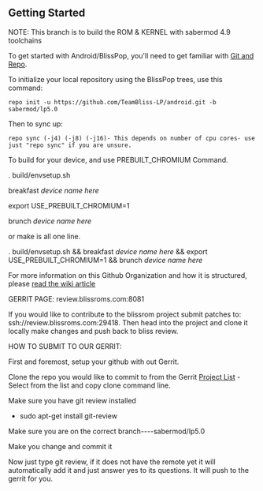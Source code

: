 Getting Started 
---------------

NOTE: This branch is to build the ROM & KERNEL with sabermod 4.9 toolchains

To get started with Android/BlissPop, you'll need to get
familiar with [Git and Repo](http://source.android.com/source/using-repo.html).

To initialize your local repository using the BlissPop trees, use this command:


    repo init -u https://github.com/TeamBliss-LP/android.git -b sabermod/lp5.0

Then to sync up:

    repo sync (-j4) (-j8) (-j16)- This depends on number of cpu cores- use just "repo sync" if you are unsure.

To build for your device, and use PREBUILT_CHROMIUM Command.

. build/envsetup.sh

breakfast *device name here*

export USE_PREBUILT_CHROMIUM=1

brunch *device name here*

or make is all one line.

. build/envsetup.sh && breakfast *device name here* && export USE_PREBUILT_CHROMIUM=1 && brunch *device name here*


For more information on this Github Organization and how it is structured, 
please [read the wiki article](http://wiki.cyanogenmod.org/w/Github_Organization)

GERRIT PAGE:
review.blissroms.com:8081

If you would like to contribute to the blissrom project submit patches to:
ssh://review.blissroms.com:29418. Then head into the project and clone it locally make changes and push back to bliss review.

HOW TO SUBMIT TO OUR GERRIT:

First and foremost, setup your github with out Gerrit.

Clone the repo you would like to commit to from the Gerrit [Project List](http://review.blissroms.com:8081/#/admin/projects/)
   -Select from the list and copy clone command line.

Make sure you have git review installed
   - sudo apt-get install git-review
   
Make sure you are on the correct branch----sabermod/lp5.0

Make you change and commit it

Now just type git review, if it does not have the remote yet it will automatically add it and just answer yes to its questions. It will push to the gerrit for you.
